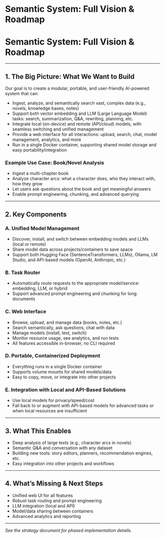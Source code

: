 # Semantic System: Full Vision & Roadmap

# Semantic System: Full Vision & Roadmap

---

## 1. The Big Picture: What We Want to Build

Our goal is to create a modular, portable, and user-friendly AI-powered system that can:
- Ingest, analyze, and semantically search vast, complex data (e.g., novels, knowledge bases, notes)
- Support both vector embedding and LLM (Large Language Model) tasks: search, summarization, Q&A, rewriting, planning, etc.
- Integrate local (on-device) and remote (API/cloud) models, with seamless switching and unified management
- Provide a web interface for all interactions: upload, search, chat, model management, analytics, and more
- Run in a single Docker container, supporting shared model storage and easy portability/integration

### Example Use Case: Book/Novel Analysis
- Ingest a multi-chapter book
- Analyze character arcs: what a character does, who they interact with, how they grow
- Let users ask questions about the book and get meaningful answers
- Enable prompt engineering, chunking, and advanced querying

---

## 2. Key Components

### A. **Unified Model Management**
- Discover, install, and switch between embedding models and LLMs (local or remote)
- Share model data across projects/containers to save space
- Support both Hugging Face (SentenceTransformers, LLMs), Ollama, LM Studio, and API-based models (OpenAI, Anthropic, etc.)

### B. **Task Router**
- Automatically route requests to the appropriate model/service: embedding, LLM, or hybrid
- Support advanced prompt engineering and chunking for long documents

### C. **Web Interface**
- Browse, upload, and manage data (books, notes, etc.)
- Search semantically, ask questions, chat with data
- Manage models (install, test, switch)
- Monitor resource usage, see analytics, and run tests
- All features accessible in-browser, no CLI required

### D. **Portable, Containerized Deployment**
- Everything runs in a single Docker container
- Supports volume mounts for shared models/data
- Easy to copy, move, or integrate into other projects

### E. **Integration with Local and API-Based Solutions**
- Use local models for privacy/speed/cost
- Fall back to or augment with API-based models for advanced tasks or when local resources are insufficient

---

## 3. What This Enables
- Deep analysis of large texts (e.g., character arcs in novels)
- Semantic Q&A and conversation with any dataset
- Building new tools: story editors, planners, recommendation engines, etc.
- Easy integration into other projects and workflows

---

## 4. What’s Missing & Next Steps
- Unified web UI for all features
- Robust task routing and prompt engineering
- LLM integration (local and API)
- Model/data sharing between containers
- Advanced analytics and reporting

---

*See the strategy document for phased implementation details.*
